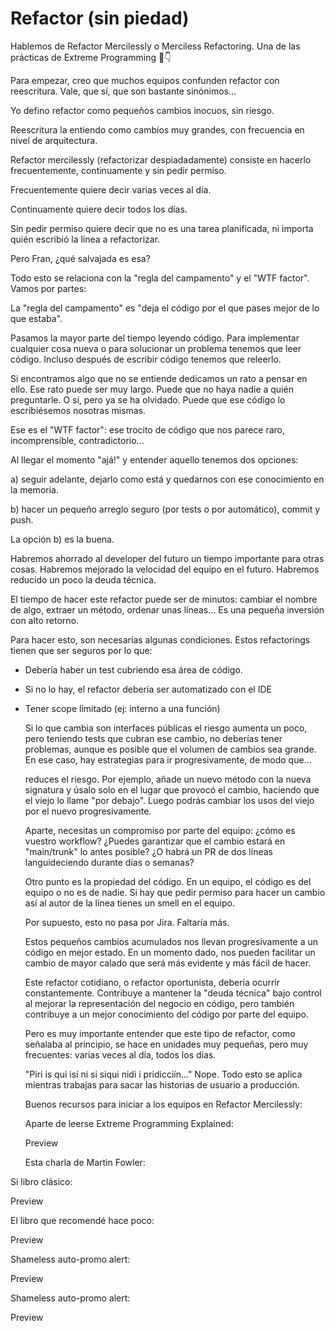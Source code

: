 # Refactor (sin piedad)

Hablemos de Refactor Mercilessly o Merciless Refactoring. Una de las prácticas de Extreme Programming  🧻👇

Para empezar, creo que muchos equipos confunden refactor con reescritura. Vale, que sí, que son bastante sinónimos...

Yo defino refactor como pequeños cambios inocuos, sin riesgo.

Reescritura la entiendo como cambios muy grandes, con frecuencia en nivel de arquitectura.

Refactor mercilessly (refactorizar despiadadamente) consiste en hacerlo frecuentemente, continuamente y sin pedir permiso.

Frecuentemente quiere decir varias veces al día.

Continuamente quiere decir todos los días.

Sin pedir permiso quiere decir que no es una tarea planificada, ni importa quién escribió la línea a refactorizar.

Pero Fran, ¿qué salvajada es esa?

Todo esto se relaciona con la "regla del campamento" y el "WTF factor". Vamos por partes:

La "regla del campamento" es "deja el código por el que pases mejor de lo que estaba".

Pasamos la mayor parte del tiempo leyendo código. Para implementar cualquier cosa nueva o para solucionar un problema tenemos que leer código. Incluso después de escribir código tenemos que releerlo.

Si encontramos algo que no se entiende dedicamos un rato a pensar en ello. Ese rato puede ser muy largo. Puede que no haya nadie a quién preguntarle. O sí, pero ya se ha olvidado. Puede que ese código lo escribiésemos nosotras mismas.

Ese es el "WTF factor": ese trocito de código que nos parece raro, incomprensible, contradictorio...

Al llegar el momento "ajá!" y entender aquello tenemos dos opciones:

a) seguir adelante, dejarlo como está y quedarnos con ese conocimiento en la memoria.

b) hacer un pequeño arreglo seguro (por tests o por automático), commit y push.

La opción b) es la buena.

Habremos ahorrado al developer del futuro un tiempo importante para otras cosas. Habremos mejorado la velocidad del equipo en el futuro. Habremos reducido un poco la deuda técnica.

El tiempo de hacer este refactor puede ser de minutos: cambiar el nombre de algo, extraer un método, ordenar unas líneas... Es una pequeña inversión con alto retorno.

Para hacer esto, son necesarias algunas condiciones. Estos refactorings tienen que ser seguros por lo que:

* Debería haber un test cubriendo esa área de código.

* Si no lo hay, el refactor debería ser automatizado con el IDE

* Tener scope limitado (ej: interno a una función)

  Si lo que cambia son interfaces públicas el riesgo aumenta un poco, pero teniendo tests que cubran ese cambio, no deberías tener problemas, aunque es posible que el volumen de cambios sea grande. En ese caso, hay estrategias para ir progresivamente, de modo que...

  reduces el riesgo. Por ejemplo, añade un nuevo método con la nueva signatura y úsalo solo en el lugar que provocó el cambio, haciendo que el viejo lo llame "por debajo". Luego podrás cambiar los usos del viejo por el nuevo progresivamente.

  Aparte, necesitas un compromiso por parte del equipo: ¿cómo es vuestro workflow? ¿Puedes garantizar que el cambio estará en "main/trunk" lo antes posible? ¿O habrá un PR de dos líneas languideciendo durante días o semanas?

  Otro punto es la propiedad del código. En un equipo, el código es del equipo o no es de nadie. Si hay que pedir permiso para hacer un cambio así al autor de la línea tienes un smell en el equipo.

  Por supuesto, esto no pasa por Jira. Faltaría más.

  Estos pequeños cambios acumulados nos llevan progresivamente a un código en mejor estado. En un momento dado, nos pueden facilitar un cambio de mayor calado que será más evidente y más fácil de hacer.

  Este refactor cotidiano, o refactor oportunista, debería ocurrir constantemente. Contribuye a mantener la "deuda técnica" bajo control al mejorar la representación del negocio en código, pero también contribuye a un mejor conocimiento del código por parte del equipo.

  Pero es muy importante entender que este tipo de refactor, como señalaba al principio, se hace en unidades muy pequeñas, pero muy frecuentes: varias veces al día, todos los días.

  "Piri is qui isí ni si siqui nidi i pridicciín..." Nope. Todo esto se aplica mientras trabajas para sacar las historias de usuario a producción.

  Buenos recursos para iniciar a los equipos en Refactor Mercilessly:

  Aparte de leerse Extreme Programming Explained:

  Preview

  Esta charla de Martin Fowler:

Si libro clásico:

Preview

El libro que recomendé hace poco:

Preview

Shameless auto-promo alert:

Preview

Shameless auto-promo alert:

Preview

